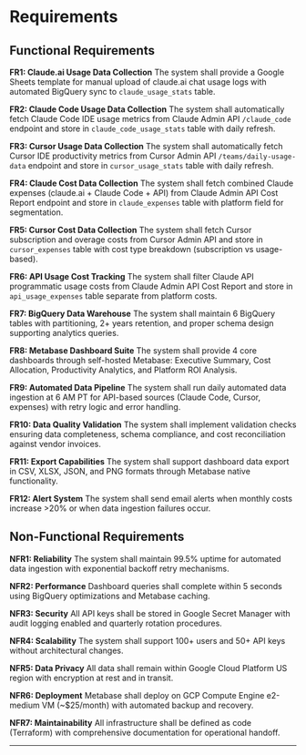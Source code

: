 # Requirements

## Functional Requirements

**FR1: Claude.ai Usage Data Collection**
The system shall provide a Google Sheets template for manual upload of claude.ai chat usage logs with automated BigQuery sync to `claude_usage_stats` table.

**FR2: Claude Code Usage Data Collection**
The system shall automatically fetch Claude Code IDE usage metrics from Claude Admin API `/claude_code` endpoint and store in `claude_code_usage_stats` table with daily refresh.

**FR3: Cursor Usage Data Collection**
The system shall automatically fetch Cursor IDE productivity metrics from Cursor Admin API `/teams/daily-usage-data` endpoint and store in `cursor_usage_stats` table with daily refresh.

**FR4: Claude Cost Data Collection**
The system shall fetch combined Claude expenses (claude.ai + Claude Code + API) from Claude Admin API Cost Report endpoint and store in `claude_expenses` table with platform field for segmentation.

**FR5: Cursor Cost Data Collection**
The system shall fetch Cursor subscription and overage costs from Cursor Admin API and store in `cursor_expenses` table with cost type breakdown (subscription vs usage-based).

**FR6: API Usage Cost Tracking**
The system shall filter Claude API programmatic usage costs from Claude Admin API Cost Report and store in `api_usage_expenses` table separate from platform costs.

**FR7: BigQuery Data Warehouse**
The system shall maintain 6 BigQuery tables with partitioning, 2+ years retention, and proper schema design supporting analytics queries.

**FR8: Metabase Dashboard Suite**
The system shall provide 4 core dashboards through self-hosted Metabase: Executive Summary, Cost Allocation, Productivity Analytics, and Platform ROI Analysis.

**FR9: Automated Data Pipeline**
The system shall run daily automated data ingestion at 6 AM PT for API-based sources (Claude Code, Cursor, expenses) with retry logic and error handling.

**FR10: Data Quality Validation**
The system shall implement validation checks ensuring data completeness, schema compliance, and cost reconciliation against vendor invoices.

**FR11: Export Capabilities**
The system shall support dashboard data export in CSV, XLSX, JSON, and PNG formats through Metabase native functionality.

**FR12: Alert System**
The system shall send email alerts when monthly costs increase >20% or when data ingestion failures occur.

## Non-Functional Requirements

**NFR1: Reliability**
The system shall maintain 99.5% uptime for automated data ingestion with exponential backoff retry mechanisms.

**NFR2: Performance**
Dashboard queries shall complete within 5 seconds using BigQuery optimizations and Metabase caching.

**NFR3: Security**
All API keys shall be stored in Google Secret Manager with audit logging enabled and quarterly rotation procedures.

**NFR4: Scalability**
The system shall support 100+ users and 50+ API keys without architectural changes.

**NFR5: Data Privacy**
All data shall remain within Google Cloud Platform US region with encryption at rest and in transit.

**NFR6: Deployment**
Metabase shall deploy on GCP Compute Engine e2-medium VM (~$25/month) with automated backup and recovery.

**NFR7: Maintainability**
All infrastructure shall be defined as code (Terraform) with comprehensive documentation for operational handoff.

---
